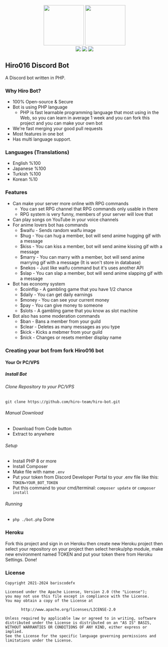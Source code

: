 <p align="center">
       <img src="https://cdn.discordapp.com/icons/1126745648407007374/1199d8b6d49130a7c4bd7cb7f357489e.png" width=128 height=128 />
       <img src="https://github.com/bariscodefxy/Hiro-Discord-Bot/assets/85716242/55194acc-a36b-407f-b921-30b813019422" width=128 height=128 />
       <br>
       <a href="https://discord.gg/VqE5Csqkqu"><img src="https://img.shields.io/discord/1126745648407007374" /></a>
       <a href="https://github.com/hiro-team/hiro-bot/releases/latest"><img src="https://img.shields.io/badge/download-stable-success" /></a>
       <a href="https://discord.com/api/oauth2/authorize?client_id=1074961668074905662&permissions=8&scope=bot"><img src="https://img.shields.io/badge/invite-invite%20bot-success" /></a>
</p>

## Hiro016 Discord Bot
A Discord bot written in PHP.
### Why Hiro Bot?
- 100% Open-source & Secure
- Bot is using PHP language
  - PHP is fast learnable programming language that most using in the Web, so you can learn in average 1 week and you can fork this project and you can make your own bot
- We're fast merging your good pull requests
- Most features in one bot
- Has multi language support.
### Languages (Translations)
- English %100
- Japanese %100
- Turkish %100
- Korean %10
### Features
- Can make your server more online with RPG commands
  - You can set RPG channel that RPG commands only usable in there
  - RPG system is very funny, members of your server will love that
- Can play songs on YouTube in your voice channels
- For anime lovers bot has commands
  - $waifu - Sends random waifu image
  - $hug - You can hug a member, bot will send anime hugging gif with a message
  - $kiss - You can kiss a member, bot will send anime kissing gif with a message
  - $marry - You can marry with a member, bot will send anime marrying gif with a message (It is won't store in database)
  - $nekos - Just like waifu command but it's uses another API
  - $slap - You can slap a member, bot will send anime slapping gif with a message
- Bot has economy system
  - $coinflip - A gambling game that you have 1/2 chance
  - $daily - You can get daily earnings
  - $money - You can see your current money
  - $pay - You can give money to someone
  - $slots - A gambling game that you know as slot machine
- Bot also has some moderation commands
  - $ban - Bans a member from your guild
  - $clear - Deletes as many messages as you type
  - $kick - Kicks a mebmer from your guild
  - $nick - Changes or resets member display name

### Creating your bot from fork Hiro016 bot
#### Your Or PC/VPS
##### Install Bot
###### Clone Repository to your PC/VPS
```
git clone https://github.com/hiro-team/hiro-bot.git
```
###### Manual Download
- Download from Code button
- Extract to anywhere
###### Setup
- Install PHP 8 or more
- Install Composer
- Make file with name `.env`
- Put your token from Discord Developer Portal 
to your .env file like this: `TOKEN=YOUR_BOT_TOKEN`
- Put this command to your cmd/terminal: `composer update` or `composer install`
###### Running
- `php ./bot.php`
Done

### Heroku
Fork this project and sign in on Heroku then create new
Heroku project then select your repository on your project
then select heroku/php module, make new environment named TOKEN and
put your token there from Heroku Settings.
Done!

### License
```
Copyright 2021-2024 bariscodefx

Licensed under the Apache License, Version 2.0 (the "License");
you may not use this file except in compliance with the License.
You may obtain a copy of the License at

       http://www.apache.org/licenses/LICENSE-2.0

Unless required by applicable law or agreed to in writing, software
distributed under the License is distributed on an "AS IS" BASIS,
WITHOUT WARRANTIES OR CONDITIONS OF ANY KIND, either express or implied.
See the License for the specific language governing permissions and
limitations under the License.
```
